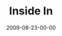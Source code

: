 ---
layout: message
category: message
series: "Inside Out"
title: "Inside In"
date: 2009-08-23-00-00
message_id: 578
audio: "http://s3.amazonaws.com/crossroads-media/messages/audio/InsideOut2.mp3"
audio-duration: "40:00"
notes-description: ""
notes: "http://s3.amazonaws.com/crossroads-media/documents/SN_08_22-23_09.pdf"
notes-title: "Inside In (Study Notes)"
program: "http://s3.amazonaws.com/crossroads-media/documents/0822_23Program.pdf"
description: "Brian Tome discusses the dynamics of growth and why Crossroads is setup to be an environment of growth."
video: "http://s3.amazonaws.com/crossroads-media/messages/video/InsideOut2.mp4"
video-duration: "40:00"
video-image: "http://s3.amazonaws.com/crossroads-media/images/InsideOut2-still.jpg"
explicit: false
---